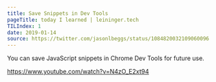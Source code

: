 ```yaml
---
title: Save Snippets in Dev Tools
pageTitle: today I learned | leininger.tech
TILIndex: 1
date: 2019-01-14
source: https://twitter.com/jasonlbeggs/status/1084820032109060096
---
```


You can save JavaScript snippets in Chrome Dev Tools for future use.

https://www.youtube.com/watch?v=N4zO_E2xt94
